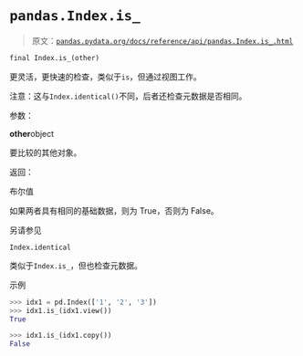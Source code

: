 # `pandas.Index.is_`

> 原文：[`pandas.pydata.org/docs/reference/api/pandas.Index.is_.html`](https://pandas.pydata.org/docs/reference/api/pandas.Index.is_.html)

```py
final Index.is_(other)
```

更灵活，更快速的检查，类似于`is`，但通过视图工作。

注意：这与`Index.identical()`不同，后者还检查元数据是否相同。

参数：

**other**object

要比较的其他对象。

返回：

布尔值

如果两者具有相同的基础数据，则为 True，否则为 False。

另请参见

`Index.identical`

类似于`Index.is_`，但也检查元数据。

示例

```py
>>> idx1 = pd.Index(['1', '2', '3'])
>>> idx1.is_(idx1.view())
True 
```

```py
>>> idx1.is_(idx1.copy())
False 
```
